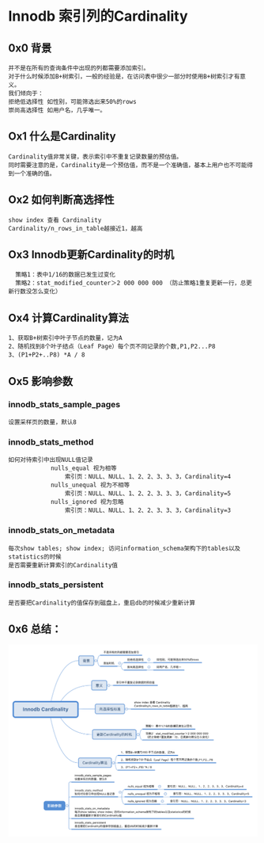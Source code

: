 # Innodb 索引列的Cardinality
## 0x0 背景
```
并不是在所有的查询条件中出现的列都需要添加索引。
对于什么时候添加B+树索引，一般的经验是，在访问表中很少一部分时使用B+树索引才有意义。
我们倾向于：
拒绝低选择性 如性别，可能筛选出来50%的rows
崇尚高选择性 如用户名，几乎唯一。
```

## Ox1 什么是Cardinality
```
Cardinality值非常关键，表示索引中不重复记录数量的预估值。
同时需要注意的是，Cardinality是一个预估值，而不是一个准确值，基本上用户也不可能得到一个准确的值。
```
	
## Ox2 如何判断高选择性
```
show index 查看 Cardinality
Cardinality/n_rows_in_table越接近1，越高
```
		
## Ox3 Innodb更新Cardinality的时机
```
  策略1：表中1/16的数据已发生过变化
  策略2：stat_modified_counter＞2 000 000 000 （防止策略1重复更新一行，总更新行数没怎么变化）
```

## Ox4 计算Cardinality算法
```
1、获取B+树索引中叶子节点的数量，记为A
2、随机找到8个叶子结点（Leaf Page）每个页不同记录的个数,P1,P2...P8
3、(P1+P2+..P8) *A / 8
```

## Ox5 影响参数
### innodb_stats_sample_pages
```
设置采样页的数量，默认8
```
### innodb_stats_method
```
如何对待索引中出现NULL值记录
			nulls_equal 视为相等
				索引页：NULL、NULL、1、2、2、3、3、3，Cardinality=4
			nulls_unequal 视为不相等
				索引页：NULL、NULL、1、2、2、3、3、3，Cardinality=5
			nulls_ignored 视为忽略
				索引页：NULL、NULL、1、2、2、3、3、3，Cardinality=3
```
### innodb_stats_on_metadata
```
每次show tables; show index; 访问information_schema架构下的tables以及statistics的时候
是否需要重新计算索引的Cardinality值
```
### innodb_stats_persistent
```
是否要把Cardinality的值保存到磁盘上，重启db的时候减少重新计算
```

## 0x6 总结：
![image](https://github.com/emaste-r/innodb_note/blob/master/imgs/Innodb%20Cardinality.svg)
